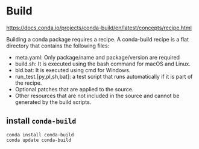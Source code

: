 # Build 

https://docs.conda.io/projects/conda-build/en/latest/concepts/recipe.html

Building a conda package requires a recipe. A conda-build recipe is a flat directory that contains the following files:
- meta.yaml: Only package/name and package/version are required
- build.sh: It is executed using the bash command for macOS and Linux.
- bld.bat: It is executed using cmd for Windows.
- run_test.[py,pl,sh,bat]: a test script that runs automatically if it is part of the recipe.
- Optional patches that are applied to the source.
- Other resources that are not included in the source and cannot be generated by the build scripts.

## install `conda-build`
```
conda install conda-build
conda update conda-build
```
